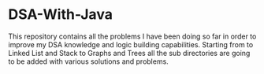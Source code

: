 # DSA-With-Java
This repository contains all the problems I have been doing so far in order to improve my DSA knowledge and logic building capabilities. Starting from to Linked List and Stack to Graphs and Trees all the sub directories are going to be added with various solutions and problems.
